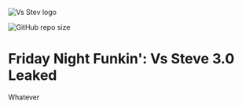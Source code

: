 ![Vs Stev logo](https://raw.githubusercontent.com/mcagabe19/FNF-VsSteve-Source-Code-3.0-Leaked/main/assets/preload/images/logoBumpin.png)

![GitHub repo size](https://img.shields.io/github/repo-size/mcagabe19/FNF-VsSteve-Source-Code-3.0-Leaked)

# Friday Night Funkin': Vs Steve 3.0 Leaked
Whatever
